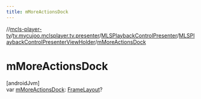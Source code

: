 ```yaml
---
title: mMoreActionsDock
---
```

//[mcls-player-tv](../../../../index.html)/[tv.mycujoo.mclsplayer.tv.presenter](../../index.html)/[MLSPlaybackControlPresenter](../index.html)/[MLSPlaybackControlPresenterViewHolder](index.html)/[mMoreActionsDock](m-more-actions-dock.html)



# mMoreActionsDock



[androidJvm]\
var [mMoreActionsDock](m-more-actions-dock.html): [FrameLayout](https://developer.android.com/reference/kotlin/android/widget/FrameLayout.html)?




